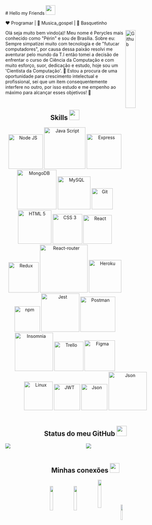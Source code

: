 <div>
  # Hello my Friends <img height="30px" src="https://raw.githubusercontent.com/MartinHeinz/MartinHeinz/master/wave.gif" />

  ❤️ Programar | 🖤 Musica_gospel | 💙 Basquetinho

  <img width="25%" align="right" alt="Github" src="https://cdn.dribbble.com/users/720825/screenshots/3253310/slim-jim-_dribbble_-_800x600_.gif" />

  <span width="50%" align="center">
    Olá seja muito bem vindo(a)!
    Meu nome é Perycles mais conhecido como "Périn" e sou de Brasília.
    Sobre eu:
    Sempre simpatizei muito com tecnologia e de "futucar computadores", por causa dessa paixão resolvi me aventurar pelo mundo da T.I então tomei a decisão                 de enfrentar o curso de Ciência da Computação e com muito esforço, suor, dedicação e estudo, hoje sou um 'Cientista da Computação'. 🚀
    Estou a procura de uma oportunidade para crescimento intelectual e profissional, sei que um item consequentemente interfere no outro, por isso estudo e                 me empenho ao máximo para alcançar esses objetivos! 🔖
  </span>
</div>

</br>

<div align='center'>
  <h2> Skills <img src = "https://media2.giphy.com/media/QssGEmpkyEOhBCb7e1/giphy.gif?cid=ecf05e47a0n3gi1bfqntqmob8g9aid1oyj2wr3ds3mg700bl&rid=giphy.gif" height = 32px> </h2>

<img alt="Node JS" width="108px" src="https://img.shields.io/badge/Node%20Js-black?style=flat&logo=node.js&logoColor=#339933" />
<img alt="Java Script" width="130px" src="https://img.shields.io/badge/JavaScript-black?style=flat&logo=JavaScript&logoColor=#F7DF1E" />
<img alt="Express" width="109px" src="https://img.shields.io/badge/Express-black?style=flat&logo=Express&logoColor=#4EAA2" />
<img alt="MongoDB" width="124px" src="https://img.shields.io/badge/MongoDB-black?style=flat&logo=MongoDB&logoColor=#4EAA2" />
<img alt="MySQL" width="103px" src="https://img.shields.io/badge/MySQL-black?style=flat&logo=MySQL&logoColor=#4EAA2" />
<img alt="Git" width="66px" src="https://img.shields.io/badge/Git-black?style=flat&logo=git&logoColor=#F05032" />
<!-- <img alt="Sequelize" width="124px" src="https://img.shields.io/badge/Sequelize-black?style=flat&logo=sequelize&logoColor=#F05032" /> -->
<img alt="HTML 5" width="105px" src="https://img.shields.io/badge/HTML%205-black?style=flat&logo=html5&logoColor=#E34F26" />
<img alt="CSS 3" width="93px" src="https://img.shields.io/badge/CSS%203-black?style=flat&logo=css3&logoColor=blue" />
<img alt="React" width="90px" src="https://img.shields.io/badge/React-black?style=flat&logo=react&logoColor=#61DAFB" />
<img alt="Redux" width="95px" src="https://img.shields.io/badge/Redux-black?style=flat&logo=redux&logoColor=violet" />
<img alt="React-router" width="150px" src="https://img.shields.io/badge/React_Router-black?style=flat&logo=react-router">  
<img alt="Heroku" width="102px" src="https://img.shields.io/badge/Heroku-black?style=flat&logo=heroku&logoColor=purple" />
<img alt="npm" width="80px" src="https://img.shields.io/badge/npm-black?style=flat&logo=npm&logoColor=white">
<img alt="Jest" width="120px" src="https://img.shields.io/badge/Jest%20Code-black?style=flat&logo=jest&logoColor=red" />
<img alt="Postman" width="110px" src="https://img.shields.io/badge/Postman-black?style=flat&logo=Postman">
<img alt="Insomnia" width="120px" src="https://img.shields.io/badge/Insomnia-black?style=flat&logo=Insomnia&logoColor=violet">
<img alt="Trello" width="92px" src="https://img.shields.io/badge/Trello-black?style=flat&logo=trello&logoColor=blue" />
<img alt="Figma" width="96px" src="https://img.shields.io/badge/Figma-black?style=flat&logo=figma&logoColor=#F24E1E" />
<img alt="Linux" width="90px" src="https://img.shields.io/badge/Linux-black?style=flat&logo=linux&logoColor=#FCC624" />
<img alt="JWT" width="82px" src="https://img.shields.io/badge/JWT-black?style=flat&logo=JSON%20web%20tokens">
<img alt="Json" width="82px" src="https://img.shields.io/badge/json-black?style=flat&logo=json">
<img alt="Json" width="120px" src="https://img.shields.io/badge/NESTJS-black?style=style=flat&logo=nestjs&logoColor=red">
</div>

</br>

<div align='center'>
<h2> Status do meu GitHub <img src='https://media1.giphy.com/media/du3J3cXyzhj75IOgvA/giphy.gif?cid=ecf05e47x2g034i9pzwtzzsd3xgg2w9nr94t4tflbbgo3008&rid=giphy.gif' height='32px'> </h2>

<a href="https://github.com/anuraghazra/github-readme-stats">
<img align="left" src="https://github-readme-stats.vercel.app/api?username=Peryclesreis&count_private=true&show_icons=true&theme=dark" />
</a>
<a href="https://github.com/anuraghazra/convoychat">
<img align="center" src="https://github-readme-stats.vercel.app/api/top-langs/?username=Peryclesreis&show_icons=true&theme=dark" />
</a>
</div>

</br>

<div align='center'>

  ## Minhas conexões <img src='https://raw.githubusercontent.com/ShahriarShafin/ShahriarShafin/main/Assets/handshake.gif' height="30px">

  <a href = 'https://www.facebook.com/perycles.ali.7'> <img width = '14%' align= 'center' src="https://img.shields.io/badge/facebook-%23333?style=for-the-badge&logo=facebook&logoColor=blue"/></a> 
  <a href = 'https://www.linkedin.com/in/perycles-floriano'> <img width = '14%' align= 'center' src="https://img.shields.io/badge/-LinkedIn-%23333?style=for-the-badge&logo=linkedin&logoColor=blue"/></a> 
  <a href = 'https://www.instagram.com/peryclesreis/'> <img width = '15%' align= 'center' src="https://img.shields.io/badge/-Instagram-%23333?style=for-the-badge&logo=instagram&logoColor=red"/></a>
  <a href = 'mailto:peycles@gmail.com'> <img width = '11%' align= 'center' src="https://img.shields.io/badge/-Gmail-%23333?style=for-the-badge&logo=gmail&logoColor=red"/></a>
</div>

